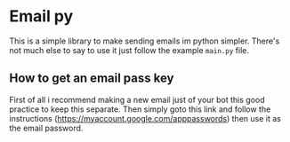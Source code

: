 # Email py

This is a simple library to make sending emails im python simpler. There's not much else to say to use it just follow the example `main.py` file.

## How to get an email pass key

First of all i recommend making a new email just of your bot this good practice to keep this separate. Then simply goto this link and follow the instructions (https://myaccount.google.com/apppasswords) then use it as the email password.



